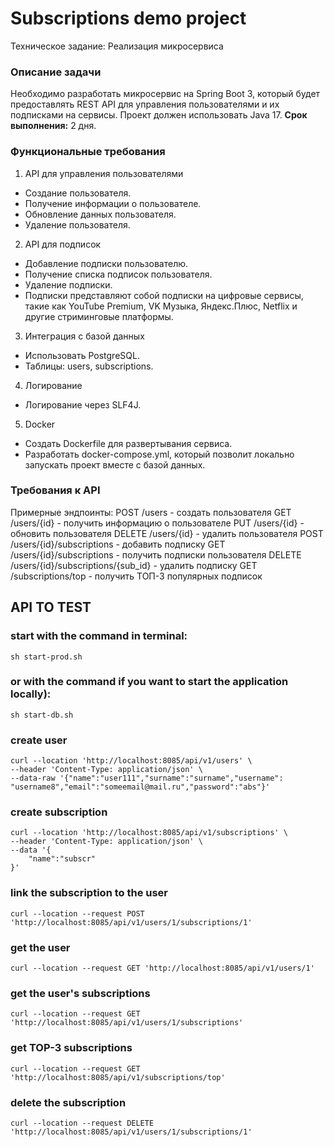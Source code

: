 # Subscriptions demo project

Техническое задание: Реализация микросервиса
### Описание задачи
Необходимо разработать микросервис на Spring Boot 3, который будет
предоставлять REST API для управления пользователями и их подписками на
сервисы.
Проект должен использовать Java 17.
**Срок выполнения:** 2 дня.
### Функциональные требования
1. API для управления пользователями
- Создание пользователя.
- Получение информации о пользователе.
- Обновление данных пользователя.
- Удаление пользователя.
2. API для подписок
- Добавление подписки пользователю.
- Получение списка подписок пользователя.
- Удаление подписки.
- Подписки представляют собой подписки на цифровые сервисы, такие как
  YouTube Premium, VK Музыка, Яндекс.Плюс, Netflix и другие стриминговые
  платформы.
3. Интеграция с базой данных
- Использовать PostgreSQL.
- Таблицы: users, subscriptions.
4. Логирование
- Логирование через SLF4J.
5. Docker
- Создать Dockerfile для развертывания сервиса.
- Разработать docker-compose.yml, который позволит локально запускать проект
  вместе с базой данных.
### Требования к API
Примерные эндпоинты:
POST /users - создать пользователя
GET /users/{id} - получить информацию о пользователе
PUT /users/{id} - обновить пользователя
DELETE /users/{id} - удалить пользователя
POST /users/{id}/subscriptions - добавить подписку
GET /users/{id}/subscriptions - получить подписки пользователя
DELETE /users/{id}/subscriptions/{sub_id} - удалить подписку
GET /subscriptions/top - получить ТОП-3 популярных подписок

## API TO TEST
### start with the command in terminal:
```
sh start-prod.sh
```
### or with the command if you want to start the application locally):
```
sh start-db.sh
```
### create user
```
curl --location 'http://localhost:8085/api/v1/users' \
--header 'Content-Type: application/json' \
--data-raw '{"name":"user111","surname":"surname","username": "username8","email":"someemail@mail.ru","password":"abs"}'
```
### create subscription
```
curl --location 'http://localhost:8085/api/v1/subscriptions' \
--header 'Content-Type: application/json' \
--data '{
    "name":"subscr"
}'
```
### link the subscription to the user
```
curl --location --request POST 'http://localhost:8085/api/v1/users/1/subscriptions/1'
```
### get the user
```
curl --location --request GET 'http://localhost:8085/api/v1/users/1'
```
### get the user's subscriptions
```
curl --location --request GET 'http://localhost:8085/api/v1/users/1/subscriptions'
```
### get TOP-3 subscriptions
```
curl --location --request GET 'http://localhost:8085/api/v1/subscriptions/top'
```
### delete the subscription
```
curl --location --request DELETE 'http://localhost:8085/api/v1/users/1/subscriptions/1'
```